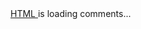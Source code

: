 <!-- ***************************************** -->

<!-- begin wwww.htmlcommentbox.com -->
 <div id="HCB_comment_box"><a href="http://www.htmlcommentbox.com">HTML </a> is loading comments...</div>
 <link rel="stylesheet" type="text/css" href="https://www.htmlcommentbox.com/static/skins/bootstrap/twitter-bootstrap.css?v=0" />
 <script type="text/javascript" id="hcb"> /*<!--*/ if(!window.hcb_user){hcb_user={};} (function(){var s=document.createElement("script"), l=hcb_user.PAGE || (""+window.location).replace(/'/g,"%27"), h="https://www.htmlcommentbox.com";s.setAttribute("type","text/javascript");s.setAttribute("src", h+"/jread?page="+encodeURIComponent(l).replace("+","%2B")+"&opts=16798&num=10&ts=1731652241287");if (typeof s!="undefined") document.getElementsByTagName("head")[0].appendChild(s);})(); /*-->*/ </script>
<!-- end www.htmlcommentbox.com -->

<!-- ***************************************** -->